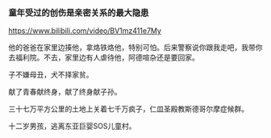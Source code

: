 ### 童年受过的创伤是亲密关系的最大隐患
https://www.bilibili.com/video/BV1mz411e7My

他的爸爸在家里边揍他，拿烙铁烙他，特别可怕。后来警察说你跟我走吧，我带你去福利院。不去，家里边有人虐待他，阿德喧杂还是要回家。

子不嫌母丑，犬不择家贫。

献了青春献终身，献了终身献子孙。

三十七万平方公里的土地上关着七千万疯子，仁皿圣殿教斯德哥尔摩症候群。

十二岁男孩，逃离东亚巨婴SOS儿童村。
